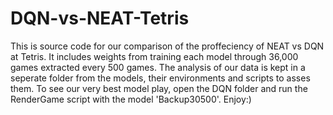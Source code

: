 # DQN-vs-NEAT-Tetris
This is source code for our comparison of the proffeciency of NEAT vs DQN at Tetris. It includes weights from training each model through 36,000 games extracted every 500 games. The analysis of our data is kept in a seperate folder from the models, their environments and scripts to asses them.
To see our very best model play, open the DQN folder and run the RenderGame script with the model 'Backup30500'. Enjoy:)
